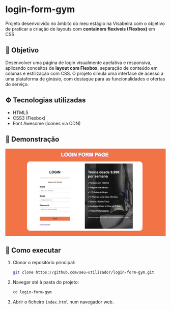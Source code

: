 # login-form-gym

Projeto desenvolvido no âmbito do meu estágio na Visabeira com o objetivo de praticar a criação de layouts com **containers flexíveis (Flexbox)** em CSS.

## 🧠 Objetivo

Desenvolver uma página de login visualmente apelativa e responsiva, aplicando conceitos de **layout com Flexbox**, separação de conteúdo em colunas e estilização com CSS. O projeto simula uma interface de acesso a uma plataforma de ginásio, com destaque para as funcionalidades e ofertas do serviço.

## ⚙️ Tecnologias utilizadas

- HTML5
- CSS3 (Flexbox)
- Font Awesome (ícones via CDN)

## 📸 Demonstração

![Screenshot do formulário de login](./screenshot-login.png)

## 🚀 Como executar

1. Clonar o repositório principal:

   ```bash
   git clone https://github.com/seu-utilizador/login-form-gym.git
   ```

2. Navegar até à pasta do projeto:

   ```bash
   cd login-form-gym
   ```

3. Abrir o ficheiro `index.html` num navegador web.
